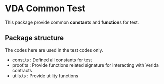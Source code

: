 
# VDA Common Test
This package provide common **constant**s and **function**s for test.

## Package structure
The codes here are used in the test codes only.
- const.ts : Defined all constants for test
- proof.ts : Provide functions related signature for interacting with Verida contracts
- utils.ts : Provide utility functions